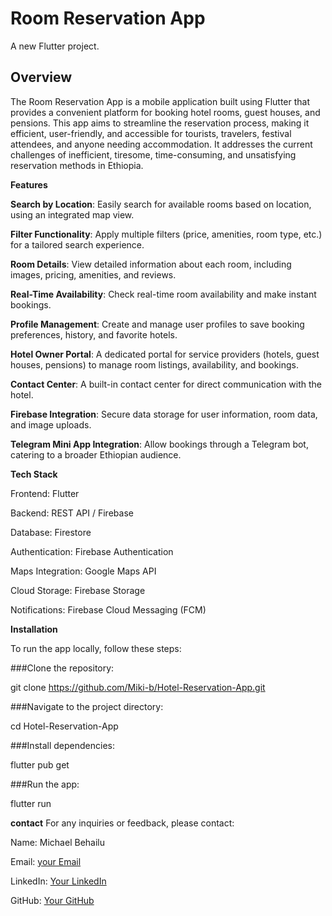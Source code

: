 # Room Reservation App

A new Flutter project.

## Overview
The Room Reservation App is a mobile application built using Flutter that provides a convenient platform for booking hotel rooms, guest houses, and pensions. This app aims to streamline the reservation process, making it efficient, user-friendly, and accessible for tourists, travelers, festival attendees, and anyone needing accommodation. It addresses the current challenges of inefficient, tiresome, time-consuming, and unsatisfying reservation methods in Ethiopia.

**Features**

**Search by Location**: 
Easily search for available rooms based on location, using an integrated map view.

**Filter Functionality**:
Apply multiple filters (price, amenities, room type, etc.) for a tailored search experience.

**Room Details**: 
View detailed information about each room, including images, pricing, amenities, and reviews.

**Real-Time Availability**: 
Check real-time room availability and make instant bookings.

**Profile Management**: 
Create and manage user profiles to save booking preferences, history, and favorite hotels.

**Hotel Owner Portal**: 
A dedicated portal for service providers (hotels, guest houses, pensions) to manage room listings, availability, and bookings.

**Contact Center**: 
A built-in contact center for direct communication with the hotel.

**Firebase Integration**: 
Secure data storage for user information, room data, and image uploads.

**Telegram Mini App Integration**: 
Allow bookings through a Telegram bot, catering to a broader Ethiopian audience.

**Tech Stack**

Frontend: Flutter

Backend: REST API / Firebase

Database: Firestore

Authentication: Firebase Authentication

Maps Integration: Google Maps API

Cloud Storage: Firebase Storage

Notifications: Firebase Cloud Messaging (FCM)

**Installation**

To run the app locally, follow these steps:

###Clone the repository:

git clone https://github.com/Miki-b/Hotel-Reservation-App.git

###Navigate to the project directory:

cd Hotel-Reservation-App

###Install dependencies:

flutter pub get

###Run the app:

flutter run


**contact**
For any inquiries or feedback, please contact:

Name: Michael Behailu

Email: [your Email](michaelbehailu0@gmail.com)

LinkedIn: [Your LinkedIn](https://www.linkedin.com/in/michael-behailu-20ab05287/)

GitHub: [Your GitHub](https://github.com/Miki-b)
